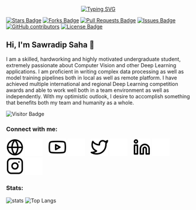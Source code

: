 <p align="center"><a href="https://git.io/typing-svg"><img src="https://readme-typing-svg.demolab.com?font=Fira+Code&weight=800&size=28&pause=1000&color=3498DB&center=true&vCenter=true&multiline=true&width=435&height=100&lines=Welcome+to+;Sawradip's+Github" alt="Typing SVG" /></a></p>

<a href="https://github.com/abhisheknaiidu/awesome-github-profile-readme/stargazers"><img src="https://img.shields.io/github/stars/abhisheknaiidu/awesome-github-profile-readme" alt="Stars Badge"/></a>
<a href="https://github.com/abhisheknaiidu/awesome-github-profile-readme/network/members"><img src="https://img.shields.io/github/forks/abhisheknaiidu/awesome-github-profile-readme" alt="Forks Badge"/></a>
<a href="https://github.com/abhisheknaiidu/awesome-github-profile-readme/pulls"><img src="https://img.shields.io/github/issues-pr/abhisheknaiidu/awesome-github-profile-readme" alt="Pull Requests Badge"/></a>
<a href="https://github.com/abhisheknaiidu/awesome-github-profile-readme/issues"><img src="https://img.shields.io/github/issues/abhisheknaiidu/awesome-github-profile-readme" alt="Issues Badge"/></a>
<a href="https://github.com/abhisheknaiidu/awesome-github-profile-readme/graphs/contributors"><img alt="GitHub contributors" src="https://img.shields.io/github/contributors/abhisheknaiidu/awesome-github-profile-readme?color=2b9348"></a>
<a href="https://github.com/abhisheknaiidu/awesome-github-profile-readme/blob/master/LICENSE"><img src="https://img.shields.io/github/license/abhisheknaiidu/awesome-github-profile-readme?color=2b9348" alt="License Badge"/></a>


## Hi, I'm Sawradip Saha 👋

I am a skilled, hardworking and highly motivated undergraduate student, extremely passionate about Computer Vision and other Deep Learning applications. I am proficient in writing complex data processing as well as model training pipelines both in local as well as remote platform. I have achieved multiple international and regional Deep Learning competition awards and able to work well both in a team environment as well as independently. With my optimistic outlook, I desire to accomplish something that benefits both my team and humanity as a whole.

<!-- - 🔭 I’m currently working on backend development projects.
- 🌱 I’m currently learning Go, Ruby on Rails, and helping tech community through my [writing](https://medium.com/@shubhamkrai123).
- 👯 I’m willing to collaborate on building communitites, and research projects. -->

![Visitor Badge](https://visitor-badge.laobi.icu/badge?page_id=sawradip.sawradip)


### Connect with me:

[![website](./img/globe-light.svg)](https://sawradip.github.io#gh-light-mode-only)
[![website](./img/globe-dark.svg)](https://sawradip.github.io#gh-dark-mode-only)
&nbsp;&nbsp;
[![website](./img/youtube-light.svg)](https://youtube.com/codestackr#gh-light-mode-only)
[![website](./img/youtube-dark.svg)](https://youtube.com/codestackr#gh-dark-mode-only)
&nbsp;&nbsp;
[![website](./img/twitter-light.svg)](https://twitter.com/sawradip#gh-light-mode-only)
[![website](./img/twitter-dark.svg)](https://twitter.com/sawradip#gh-dark-mode-only)
&nbsp;&nbsp;
[![website](./img/linkedin-light.svg)](https://linkedin.com/in/sawradip#gh-light-mode-only)
[![website](./img/linkedin-dark.svg)](https://linkedin.com/in/sawradip#gh-dark-mode-only)
&nbsp;&nbsp;
[![website](./img/instagram-light.svg)](https://instagram.com/sawradip#gh-light-mode-only)
[![website](./img/instagram-dark.svg)](https://instagram.com/sawradip#gh-dark-mode-only)



### Stats:
![stats](https://github-readme-stats.vercel.app/api?username=sawradip&title_color=3498db&text_color=2ecc71&icon_color=3498db&bg_color=00000000&hide_border=true&show_icons=true&include_all_commits=true&count_private=true&disable_animations=true)
![Top Langs](https://github-readme-stats.vercel.app/api/top-langs/?username=sawradip&title_color=3498db&text_color=2ecc71&icon_color=3498db&bg_color=00000000&hide=TeX&layout=compact)
  

